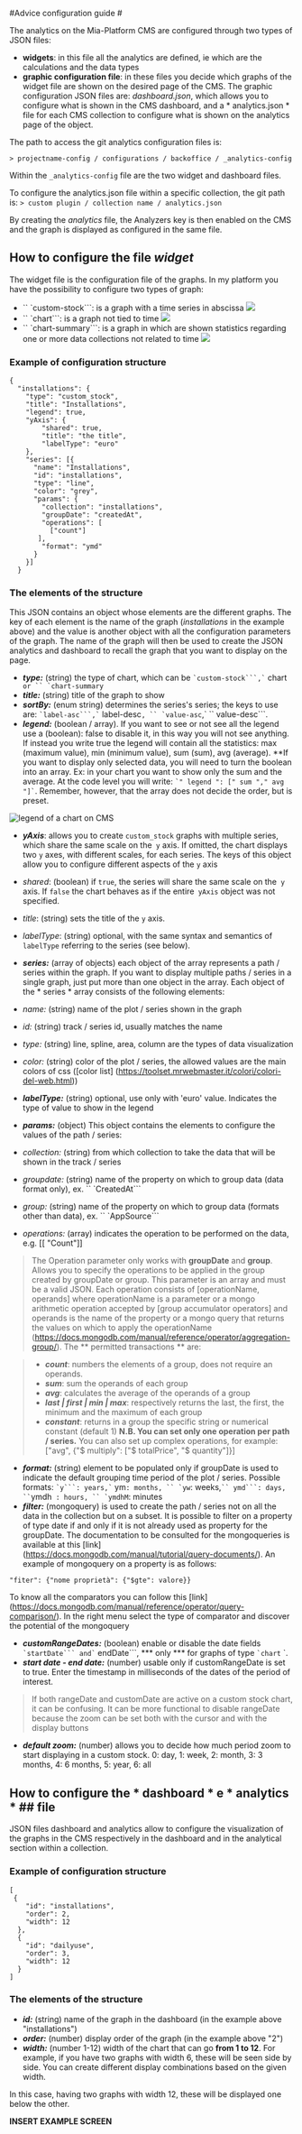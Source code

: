 #Advice configuration guide #

The analytics on the Mia-Platform CMS are configured through two types of JSON files:

- **widgets**: in this file all the analytics are defined, ie which are the calculations and the data types
- **graphic configuration file**: in these files you decide which graphs of the widget file are shown on the desired page of the CMS. The graphic configuration JSON files are: *dashboard.json*, which allows you to configure what is shown in the CMS dashboard, and a * analytics.json * file for each CMS collection to configure what is shown on the analytics page of the object.

The path to access the git analytics configuration files is:

`> projectname-config / configurations / backoffice / _analytics-config`

Within the `_analytics-config` file are the two widget and dashboard files.

To configure the analytics.json file within a specific collection, the git path is:
`> custom plugin / collection name / analytics.json`

By creating the *analytics* file, the Analyzers key is then enabled on the CMS and the graph is displayed as configured in the same file.


## How to configure the file *widget* ##

The widget file is the configuration file of the graphs. In my platform you have the possibility to configure two types of graph:

+ `` `custom-stock```: is a graph with a time series in abscissa
![](img/stock.png)
+ `` `chart```: is a graph not tied to time
![](img/chart.png)
+ `` `chart-summary```: is a graph in which are shown statistics regarding one or more data collections not related to time
![](img/chart-summary.png)

### Example of configuration structure ###
```
{
  "installations": {
    "type": "custom_stock",
    "title": "Installations",
    "legend": true,
    "yAxis": {
        "shared": true,
        "title": "the title",
        "labelType": "euro"
    },
    "series": [{
      "name": "Installations",
      "id": "installations",
      "type": "line",
      "color": "grey",
      "params": {
        "collection": "installations",
        "groupDate": "createdAt",
        "operations": [
          ["count"]
       ],
        "format": "ymd"
      }
    }]
  }
```
### The elements of the structure ###

This JSON contains an object whose elements are the different graphs.
The key of each element is the name of the graph (*installations* in the example above) and the value is another object with all the configuration parameters of the graph.
The name of the graph will then be used to create the JSON analytics and dashboard to recall the graph that you want to display on the page.

- ***type:*** (string) the type of chart, which can be `` `custom-stock```,` `` chart``` or `` `chart-summary```
- ***title:*** (string) title of the graph to show
- ***sortBy:*** (enum string) determines the series's series; the keys to use are: `` `label-asc```,` `` label-desc```, `` `value-asc```,` `` value-desc```.
- ***legend:*** (boolean / array). If you want to see or not see all the legend use a (boolean): false to disable it, in this way you will not see anything. If instead you write true the legend will contain all the statistics: max (maximum value), min (minimum value), sum (sum), avg (average).
**If you want to display only selected data, you will need to turn the boolean into an array.
Ex: in your chart you want to show only the sum and the average.
At the code level you will write: `` `" legend ": [" sum "," avg "]` ``.
Remember, however, that the array does not decide the order, but is preset.

![legend of a chart on CMS](img/legend.png)

- ***yAxis***: allows you to create `custom_stock` graphs with multiple series, which share the same scale on the` y` axis. If omitted, the chart displays two `y` axes, with different scales, for each series. The keys of this object allow you to configure different aspects of the `y` axis
- *shared*: (boolean) if `true`, the series will share the same scale on the` y` axis. If `false` the chart behaves as if the entire` yAxis` object was not specified.
- *title*: (string) sets the title of the `y` axis.
- *labelType*: (string) optional, with the same syntax and semantics of `labelType` referring to the series (see below).
- ***series:*** (array of objects) each object of the array represents a path / series within the graph.
If you want to display multiple paths / series in a single graph, just put more than one object in the array.
Each object of the * series * array consists of the following elements:
- *name:* (string) name of the plot / series shown in the graph
- *id:* (string) track / series id, usually matches the name
- *type:* (string) line, spline, area, column are the types of data visualization
- *color:* (string) color of the plot / series, the allowed values are the main colors of css ([color list] (https://toolset.mrwebmaster.it/colori/colori-del-web.html))
- ***labelType:*** (string) optional, use only with 'euro' value. Indicates the type of value to show in the legend

- ***params:*** (object) This object contains the elements to configure the values of the path / series:
- *collection:* (string) from which collection to take the data that will be shown in the track / series
- *groupdate:* (string) name of the property on which to group data (data format only), ex. `` `CreatedAt```
- *group:* (string) name of the property on which to group data (formats other than data), ex. `` `AppSource```
- *operations:* (array) indicates the operation to be performed on the data, e.g. [[ "Count"]]

> The Operation parameter only works with **groupDate** and **group**.
> Allows you to specify the operations to be applied in the group created by groupDate or group.
> This parameter is an array and must be a valid JSON.
> Each operation consists of [operationName, operands] where operationName is a parameter or a mongo arithmetic operation accepted by [group accumulator operators] and operands is the name of the property or a mongo query that returns the values ​​on which to apply the operationName (https://docs.mongodb.com/manual/reference/operator/aggregation-group/).
> The ** permitted transactions ** are:

> + ***count***: numbers the elements of a group, does not require an operands.
> + ***sum***: sum the operands of each group
> + ***avg***: calculates the average of the operands of a group
> + ***last | first | min | max***: respectively returns the last, the first, the minimum and the maximum of each group
> + ***constant***: returns in a group the specific string or numerical constant (default 1)
> **N.B. You can set only one operation per path / series.** You can also set up complex operations, for example: ["avg", {"$ multiply":
["$ totalPrice", "$ quantity"]}]

- ***format:*** (string) element to be populated only if groupDate is used to indicate the default grouping time period of the plot / series. Possible formats: `` `y```: years,` `` ym```: months, `` `yw```: weeks,` `` ymd```: days, `` `ymdh``` : hours, `` `ymdhM```: minutes
- ***filter:*** (mongoquery) is used to create the path / series not on all the data in the collection but on a subset. It is possible to filter on a property of type date if and only if it is not already used as property for the groupDate.
The documentation to be consulted for the mongoqueries is available at this [link] (https://docs.mongodb.com/manual/tutorial/query-documents/).
An example of mongoquery on a property is as follows:

`"fiter": {"nome proprietà": {"$gte": valore}}`

To know all the comparators you can follow this [link] (https://docs.mongodb.com/manual/reference/operator/query-comparison/). In the right menu select the type of comparator and discover the potential of the mongoquery

- ***customRangeDates:*** (boolean) enable or disable the date fields `` `startDate``` and` `` endDate```, *** only *** for graphs of type `` `chart `` `.
- ***start date - end date:*** (number) usable only if customRangeDate is set to true. Enter the timestamp in milliseconds of the dates of the period of interest.
> If both rangeDate and customDate are active on a custom stock chart, it can be confusing. It can be more functional to disable rangeDate because the zoom can be set both with the cursor and with the display buttons

- ***default zoom:*** (number) allows you to decide how much period zoom to start displaying in a custom stock. 0: day, 1: week, 2: month, 3: 3 months, 4: 6 months, 5: year, 6: all

## How to configure the * dashboard * e * analytics * ## file

JSON files dashboard and analytics allow to configure the visualization of the graphs in the CMS respectively in the dashboard and in the analytical section within a collection.

### Example of configuration structure ###
```
[
 {
    "id": "installations",
    "order": 2,
    "width": 12
  },
  {
    "id": "dailyuse",
    "order": 3,
    "width": 12
  }
]
```
### The elements of the structure ###


* ***id:*** (string) name of the graph in the dashboard (in the example above "installations")
* ***order:*** (number) display order of the graph (in the example above "2")
* ***width:*** (number 1-12) width of the chart that can go **from 1 to 12**. For example, if you have two graphs with width 6, these will be seen side by side. You can create different display combinations based on the given width.

In this case, having two graphs with width 12, these will be displayed one below the other.


**INSERT EXAMPLE SCREEN**
